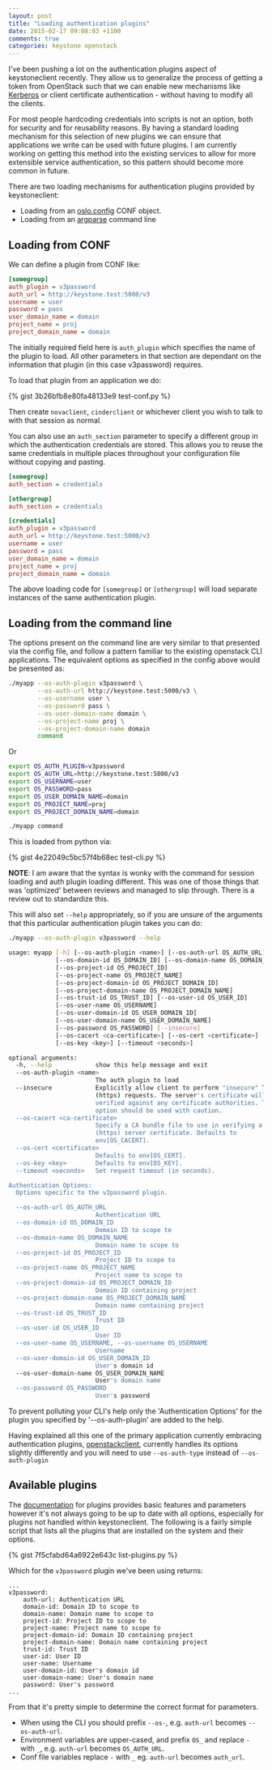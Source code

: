 ```yaml
---
layout: post
title: "Loading authentication plugins"
date: 2015-02-17 09:08:03 +1100
comments: true
categories: keystone openstack
---
```


I've been pushing a lot on the authentication plugins aspect of keystoneclient recently.
They allow us to generalize the process of getting a token from OpenStack such that we can enable new mechanisms like [Kerberos](https://github.com/openstack/python-keystoneclient-kerberos) or client certificate authentication - without having to modify all the clients.

For most people hardcoding credentials into scripts is not an option, both for security and for reusability reasons.
By having a standard loading mechanism for this selection of new plugins we can ensure that applications we write can be used with future plugins.
I am currently working on getting this method into the existing services to allow for more extensible service authentication, so this pattern should become more common in future.

There are two loading mechanisms for authentication plugins provided by keystoneclient:

 - Loading from an [oslo.config](http://docs.openstack.org/developer/oslo.config) CONF object.
 - Loading from an [argparse](https://docs.python.org/2/library/argparse.html) command line

## Loading from CONF

We can define a plugin from CONF like:

```ini
[somegroup]
auth_plugin = v3password
auth_url = http://keystone.test:5000/v3
username = user
password = pass
user_domain_name = domain
project_name = proj
project_domain_name = domain
```

The initially required field here is `auth_plugin` which specifies the name of the plugin to load.
All other parameters in that section are dependant on the information that plugin (in this case v3password) requires.

To load that plugin from an application we do:

{% gist 3b26bfb8e80fa48133e9 test-conf.py %}

Then create `novaclient`, `cinderclient` or whichever client you wish to talk to with that session as normal.

You can also use an `auth_section` parameter to specify a different group in which the authentication credentials are stored.
This allows you to reuse the same credentials in multiple places throughout your configuration file without copying and pasting.

```ini
[somegroup]
auth_section = credentials

[othergroup]
auth_section = credentials

[credentials]
auth_plugin = v3password
auth_url = http://keystone.test:5000/v3
username = user
password = pass
user_domain_name = domain
project_name = proj
project_domain_name = domain
```

The above loading code for `[somegroup]` or `[othergroup]` will load separate instances of the same authentication plugin.


## Loading from the command line

The options present on the command line are very similar to that presented via the config file, and follow a pattern familiar to the existing openstack CLI applications.
The equivalent options as specified in the config above would be presented as:

```sh
./myapp --os-auth-plugin v3password \
        --os-auth-url http://keystone.test:5000/v3 \
        --os-username user \
        --os-password pass \
        --os-user-domain-name domain \
        --os-project-name proj \
        --os-project-domain-name domain
        command
```

Or

```sh
export OS_AUTH_PLUGIN=v3password
export OS_AUTH_URL=http://keystone.test:5000/v3
export OS_USERNAME=user
export OS_PASSWORD=pass
export OS_USER_DOMAIN_NAME=domain
export OS_PROJECT_NAME=proj
export OS_PROJECT_DOMAIN_NAME=domain

./myapp command
```

This is loaded from python via:

{% gist 4e22049c5bc57f4b68ec test-cli.py %}

**NOTE**: I am aware that the syntax is wonky with the command for session loading and auth plugin loading different.
This was one of those things that was 'optimized' between reviews and managed to slip through.
There is a review out to standardize this.

This will also set `--help` appropriately, so if you are unsure of the arguments that this particular authentication plugin takes you can do:

```sh
./myapp --os-auth-plugin v3password --help

usage: myapp [-h] [--os-auth-plugin <name>] [--os-auth-url OS_AUTH_URL]
             [--os-domain-id OS_DOMAIN_ID] [--os-domain-name OS_DOMAIN_NAME]
             [--os-project-id OS_PROJECT_ID]
             [--os-project-name OS_PROJECT_NAME]
             [--os-project-domain-id OS_PROJECT_DOMAIN_ID]
             [--os-project-domain-name OS_PROJECT_DOMAIN_NAME]
             [--os-trust-id OS_TRUST_ID] [--os-user-id OS_USER_ID]
             [--os-user-name OS_USERNAME]
             [--os-user-domain-id OS_USER_DOMAIN_ID]
             [--os-user-domain-name OS_USER_DOMAIN_NAME]
             [--os-password OS_PASSWORD] [--insecure]
             [--os-cacert <ca-certificate>] [--os-cert <certificate>]
             [--os-key <key>] [--timeout <seconds>]

optional arguments:
  -h, --help            show this help message and exit
  --os-auth-plugin <name>
                        The auth plugin to load
  --insecure            Explicitly allow client to perform "insecure" TLS
                        (https) requests. The server's certificate will not be
                        verified against any certificate authorities. This
                        option should be used with caution.
  --os-cacert <ca-certificate>
                        Specify a CA bundle file to use in verifying a TLS
                        (https) server certificate. Defaults to
                        env[OS_CACERT].
  --os-cert <certificate>
                        Defaults to env[OS_CERT].
  --os-key <key>        Defaults to env[OS_KEY].
  --timeout <seconds>   Set request timeout (in seconds).

Authentication Options:
  Options specific to the v3password plugin.

  --os-auth-url OS_AUTH_URL
                        Authentication URL
  --os-domain-id OS_DOMAIN_ID
                        Domain ID to scope to
  --os-domain-name OS_DOMAIN_NAME
                        Domain name to scope to
  --os-project-id OS_PROJECT_ID
                        Project ID to scope to
  --os-project-name OS_PROJECT_NAME
                        Project name to scope to
  --os-project-domain-id OS_PROJECT_DOMAIN_ID
                        Domain ID containing project
  --os-project-domain-name OS_PROJECT_DOMAIN_NAME
                        Domain name containing project
  --os-trust-id OS_TRUST_ID
                        Trust ID
  --os-user-id OS_USER_ID
                        User ID
  --os-user-name OS_USERNAME, --os-username OS_USERNAME
                        Username
  --os-user-domain-id OS_USER_DOMAIN_ID
                        User's domain id
  --os-user-domain-name OS_USER_DOMAIN_NAME
                        User's domain name
  --os-password OS_PASSWORD
                        User's password

```

To prevent polluting your CLI's help only the 'Authentication Options' for the plugin you specified by '--os-auth-plugin' are added to the help.

Having explained all this one of the primary application currently embracing authentication plugins, [openstackclient](https://github.com/openstack/python-openstackclient), currently handles its options slightly differently and you will need to use `--os-auth-type` instead of `--os-auth-plugin`

## Available plugins

The [documentation](http://docs.openstack.org/developer/python-keystoneclient/authentication-plugins.html) for plugins provides basic features and parameters however it's not always going to be up to date with all options, especially for plugins not handled within keystoneclient.
The following is a fairly simple script that lists all the plugins that are installed on the system and their options.

{% gist 7f5cfabd64a6922e643c list-plugins.py %}

Which for the `v3password` plugin we've been using returns:

```
...
v3password:
    auth-url: Authentication URL
    domain-id: Domain ID to scope to
    domain-name: Domain name to scope to
    project-id: Project ID to scope to
    project-name: Project name to scope to
    project-domain-id: Domain ID containing project
    project-domain-name: Domain name containing project
    trust-id: Trust ID
    user-id: User ID
    user-name: Username
    user-domain-id: User's domain id
    user-domain-name: User's domain name
    password: User's password
...
```

From that it's pretty simple to determine the correct format for parameters.

 - When using the CLI you should prefix `--os-`, e.g. `auth-url` becomes `--os-auth-url`.
 - Environment variables are upper-cased, and prefix `OS_` and replace `-` with `_`, e.g. `auth-url` becomes `OS_AUTH_URL`.
 - Conf file variables replace `-` with `_` eg. `auth-url` becomes `auth_url`.
